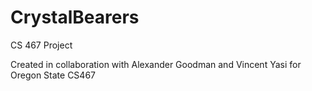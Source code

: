 # CrystalBearers
 CS 467 Project

 Created in collaboration with Alexander Goodman and Vincent Yasi for Oregon State CS467
